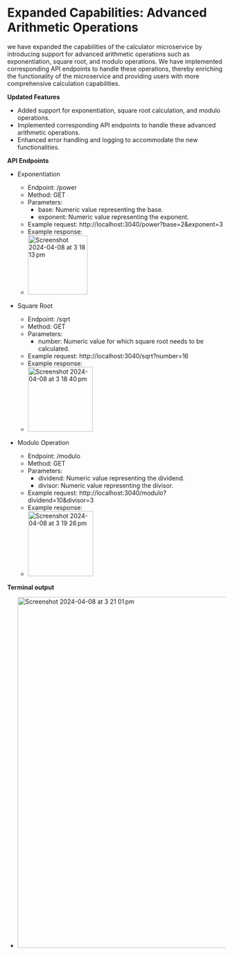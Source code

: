 <h1>Expanded Capabilities: Advanced Arithmetic Operations</h1>

we have expanded the capabilities of the calculator microservice by introducing support for advanced arithmetic operations 
such as exponentiation, square root, and modulo operations. We have implemented corresponding API endpoints to handle these operations, 
thereby enriching the functionality of the microservice and providing users with more comprehensive calculation capabilities.

**Updated Features**
* Added support for exponentiation, square root calculation, and modulo operations.
* Implemented corresponding API endpoints to handle these advanced arithmetic operations.
* Enhanced error handling and logging to accommodate the new functionalities.

**API Endpoints**

* Exponentiation
  * Endpoint: /power
  * Method: GET
  * Parameters:
     * base: Numeric value representing the base.
     * exponent: Numeric value representing the exponent.
  * Example request: http://localhost:3040/power?base=2&exponent=3
  * Example response:
  * <img width="137" alt="Screenshot 2024-04-08 at 3 18 13 pm" src="https://github.com/gaurav3444/sit323-737-2024-t1-prac4c/assets/66586901/44fa94b3-5056-48a1-b093-b77c343e05bd">


* Square Root
  * Endpoint: /sqrt
  * Method: GET
  * Parameters:
     * number: Numeric value for which square root needs to be calculated.
  * Example request: http://localhost:3040/sqrt?number=16
  * Example response:
  * <img width="149" alt="Screenshot 2024-04-08 at 3 18 40 pm" src="https://github.com/gaurav3444/sit323-737-2024-t1-prac4c/assets/66586901/3fceef1e-c11b-4486-b08d-744a5d9c26b3">



* Modulo Operation
  * Endpoint: /modulo
  * Method: GET
  * Parameters:
     * dividend: Numeric value representing the dividend.
     * divisor: Numeric value representing the divisor.
  * Example request: http://localhost:3040/modulo?dividend=10&divisor=3
  * Example response:
  * <img width="150" alt="Screenshot 2024-04-08 at 3 19 26 pm" src="https://github.com/gaurav3444/sit323-737-2024-t1-prac4c/assets/66586901/1f309bf7-bf2e-4584-a66d-11db1e1ff107">

**Terminal output**
* <img width="810" alt="Screenshot 2024-04-08 at 3 21 01 pm" src="https://github.com/gaurav3444/sit323-737-2024-t1-prac4c/assets/66586901/78d49bf8-00aa-41ee-bfa1-34f19510207f">
